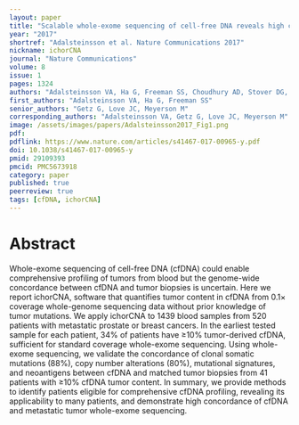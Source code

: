 ```yaml
---
layout: paper
title: "Scalable whole-exome sequencing of cell-free DNA reveals high concordance with metastatic tumors"
year: "2017"
shortref: "Adalsteinsson et al. Nature Communications 2017"
nickname: ichorCNA
journal: "Nature Communications"
volume: 8
issue: 1
pages: 1324
authors: "Adalsteinsson VA, Ha G, Freeman SS, Choudhury AD, Stover DG, Parsons HA, Gydush G, Reed SC, Rotem D, Rhoades J, Loginov D, Livitz D, Rosebrock D, Leshchiner I, Kim J, Stewart C, Rosenberg M, Francis JM, Zhang CZ, Cohen O, Oh C, Ding H, Polak P, Lloyd M, Mahmud S, Helvie K, Merrill MS, Santiago RA, O'Connor EP, Jeong SH, Leeson R, Barry RM, Kramkowski JF, Zhang Z, Polacek L, Lohr JG, Schleicher M, Lipscomb E, Saltzman A, Oliver NM, Marini L, Waks AG, Harshman LC, Tolaney SM, Van Allen EM, Winer EP, Lin NU, Nakabayashi M, Taplin ME, Johannessen CM, Garraway LA, Golub TR, Boehm JS, Wagle N, Getz G, Love JC, Meyerson M"
first_authors: "Adalsteinsson VA, Ha G, Freeman SS"
senior_authors: "Getz G, Love JC, Meyerson M"
corresponding_authors: "Adalsteinsson VA, Getz G, Love JC, Meyerson M"
image: /assets/images/papers/Adalsteinsson2017_Fig1.png
pdf:
pdflink: https://www.nature.com/articles/s41467-017-00965-y.pdf
doi: 10.1038/s41467-017-00965-y
pmid: 29109393
pmcid: PMC5673918
category: paper
published: true
peerreview: true
tags: [cfDNA, ichorCNA]
---
```


# Abstract

Whole-exome sequencing of cell-free DNA (cfDNA) could enable comprehensive profiling of tumors from blood but the genome-wide concordance between cfDNA and tumor biopsies is uncertain. Here we report ichorCNA, software that quantifies tumor content in cfDNA from 0.1× coverage whole-genome sequencing data without prior knowledge of tumor mutations. We apply ichorCNA to 1439 blood samples from 520 patients with metastatic prostate or breast cancers. In the earliest tested sample for each patient, 34% of patients have ≥10% tumor-derived cfDNA, sufficient for standard coverage whole-exome sequencing. Using whole-exome sequencing, we validate the concordance of clonal somatic mutations (88%), copy number alterations (80%), mutational signatures, and neoantigens between cfDNA and matched tumor biopsies from 41 patients with ≥10% cfDNA tumor content. In summary, we provide methods to identify patients eligible for comprehensive cfDNA profiling, revealing its applicability to many patients, and demonstrate high concordance of cfDNA and metastatic tumor whole-exome sequencing.
